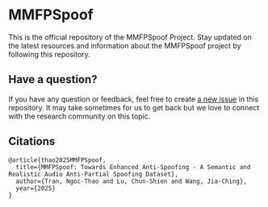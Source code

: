 # MMFPSpoof


This is the official repository of the MMFPSpoof Project. 
Stay updated on the latest resources and information about the MMFPSpoof project by following this repository.



## Have a question?
If you have any question or feedback, feel free to create [a new issue](https://github.com/Itsme870/MMFPSpoof/issues) in this repository.
It may take sometimes for us to get back but we love to connect with the research community on this topic.

## Citations
```
@article{thao2025MMFPSpoof,
  title={MMFPSpoof: Towards Enhanced Anti-Spoofing - A Semantic and Realistic Audio Anti-Partial Spoofing Dataset},
  author={Tran, Ngoc-Thao and Lu, Chun-Shien and Wang, Jia-Ching},
  year={2025}
}
```
